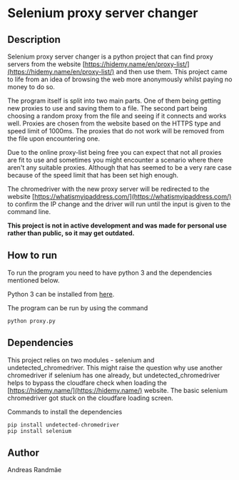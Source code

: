 # Selenium proxy server changer

## Description

Selenium proxy server changer is a python project that can find proxy servers from the website [https://hidemy.name/en/proxy-list/](https://hidemy.name/en/proxy-list/) and then use them. This project came to life from an idea of browsing the web more anonymously whilst paying no money to do so. 

The program itself is split into two main parts. One of them being getting new proxies to use and saving them to a file. The second part being choosing a random proxy from the file and seeing if it connects and works well. Proxies are chosen from the website based on the HTTPS type and speed limit of 1000ms. The proxies that do not work will be removed from the file upon encountering one.

Due to the online proxy-list being free you can expect that not all proxies are fit to use and sometimes you might encounter a scenario where there aren't any suitable proxies. Although that has seemed to be a very rare case because of the speed limit that has been set high enough.

The chromedriver with the new proxy server will be redirected to the website [https://whatismyipaddress.com/](https://whatismyipaddress.com/) to confirm the IP change and the driver will run until the input is given to the command line.

**This project is not in active development and was made for personal use rather than public, so it may get outdated.**

## How to run

To run the program you need to have python 3 and the dependencies mentioned below.

Python 3 can be installed from [here](https://www.python.org/downloads/).

The program can be run by using the command
```
python proxy.py
```

## Dependencies

This project relies on two modules - selenium and undetected_chromedriver.
This might raise the question why use another chromedriver if selenium has one already, but undetected_chromedriver helps to bypass the cloudfare check when loading the [https://hidemy.name/](https://hidemy.name/) website. The basic selenium chromedriver got stuck on the cloudfare loading screen.

Commands to install the dependencies
```
pip install undetected-chromedriver
pip install selenium
```

## Author

Andreas Randmäe